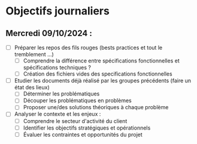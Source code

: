 # Objectifs journaliers

## Mercredi 09/10/2024 :


- [ ] Préparer les repos des fils rouges (bests practices et tout le tremblement …)
  - [ ] Comprendre la différence entre spécifications fonctionnelles et spécifications techniques ?
  - [ ] Création des fichiers vides des specifications fonctionnelles
- [ ] Etudier les documents déjà réalisé par les groupes précédents (faire un état des lieux)
  - [ ] Déterminer les problématiques
  - [ ] Découper les problématiques en problèmes
  - [ ] Proposer une/des solutions théoriques à chaque problème
- [ ] Analyser le contexte et les enjeux :
    - [ ] Comprendre le secteur d'activité du client
    - [ ] Identifier les objectifs stratégiques et opérationnels
    - [ ] Évaluer les contraintes et opportunités du projet
